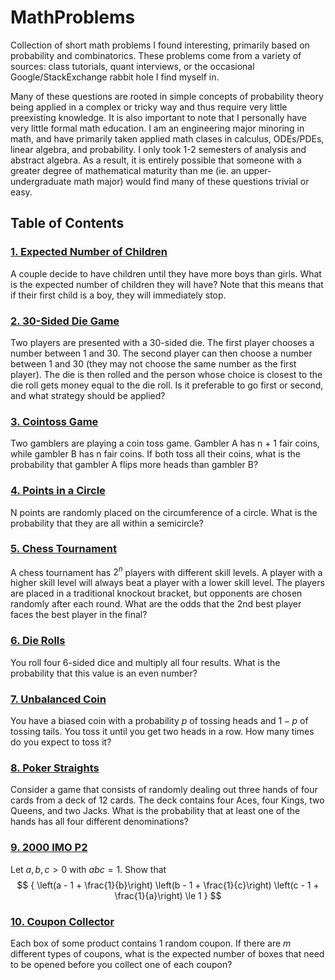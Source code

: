 # MathProblems
Collection of short math problems I found interesting, primarily based on probability and combinatorics. These problems come from a variety of sources: class tutorials, quant interviews, or the occasional Google/StackExchange rabbit hole I find myself in.  

Many of these questions are rooted in simple concepts of probability theory being applied in a complex or tricky way and thus require very little preexisting knowledge. It is also important to note that I personally have very little formal math education. I am an engineering major minoring in math, and have primarily taken applied math clases in calculus, ODEs/PDEs, linear algebra, and probability. I only took 1-2 semesters of analysis and abstract algebra. As a result, it is entirely possible that someone with a greater degree of mathematical maturity than me (ie. an upper-undergraduate math major) would find many of these questions trivial or easy. 

## Table of Contents  
### [1. Expected Number of Children](Problems/Q1.md)  
A couple decide to have children until they have more boys than girls. What is the expected number of children they will have? Note that this means that if their first child is a boy, they will immediately stop.  
### [2. 30-Sided Die Game](Problems/Q2.md)  
Two players are presented with a 30-sided die. The first player chooses a number between 1 and 30. The second player can then choose a number between 1 and 30 (they may not choose the same number as the first player). The die is then rolled and the person whose choice is closest to the die roll gets money equal to the die roll. Is it preferable to go first or second, and what strategy should be applied?
### [3. Cointoss Game](Problems/Q3.md)  
Two gamblers are playing a coin toss game. Gambler A has n + 1 fair coins, while gambler B has n fair coins. If both toss all their coins, what is the probability that gambler A flips more heads than gambler B?  
### [4. Points in a Circle](Problems/Q4.md)  
N points are randomly placed on the circumference of a circle. What is the probability that they are all within a semicircle?
### [5. Chess Tournament](Problems/Q5.md)  
A chess tournament has $2^n$ players with different skill levels. A player with a higher skill level will always beat a player with a lower skill level. The players are placed in a traditional knockout bracket, but opponents are chosen randomly after each round. What are the odds that the 2nd best player faces the best player in the final?  
### [6. Die Rolls](Problems/Q6.md)  
You roll four 6-sided dice and multiply all four results. What is the probability that this value is an even number?
### [7. Unbalanced Coin](Problems/Q7.md)  
You have a biased coin with a probability $p$ of tossing heads and $1-p$ of tossing tails. You toss it until you get two heads in a row. How many times do you expect to toss it?
### [8. Poker Straights](Problems/Q8.md)
Consider a game that consists of randomly dealing out three hands of four cards from a deck of 12 cards. The deck contains four Aces, four Kings, two Queens, and two Jacks. What is the probability that at least one of the hands has all four different denominations?
### [9. 2000 IMO P2](Problems/Q9.md)
Let $a,b,c>0$ with $abc = 1$. Show that
$$
{
\left(a - 1 + \frac{1}{b}\right)
\left(b - 1 + \frac{1}{c}\right)
\left(c - 1 + \frac{1}{a}\right)
\le 1
}
$$
### [10. Coupon Collector](Problems/Q10.md)
Each box of some product contains 1 random coupon. If there are $m$ different types of coupons, what is the expected number of boxes that need to be opened before you collect one of each coupon? 
